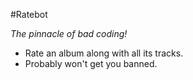 #Ratebot

_The pinnacle of bad coding!_
* Rate an album along with all its tracks.
* Probably won't get you banned.
